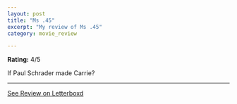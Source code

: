 ```yaml
---
layout: post
title: "Ms .45"
excerpt: "My review of Ms .45"
category: movie_review

---
```


**Rating:** 4/5

If Paul Schrader made Carrie?

<hr>

[See Review on Letterboxd](https://boxd.it/2YuAMh)
